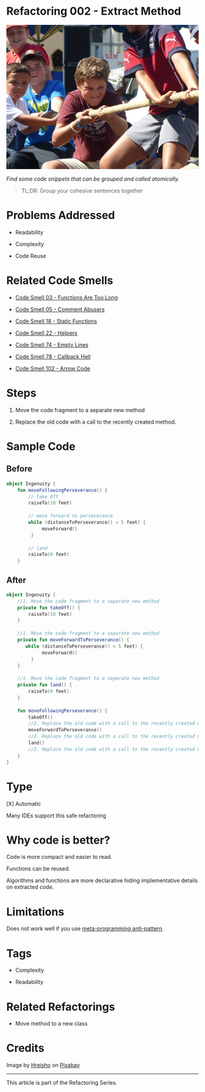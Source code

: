 # Refactoring 002 - Extract Method

![Refactoring 002 - Extract Method](Refactoring%20002%20-%20Extract%20Method.jpg)

*Find some code snippets that can be grouped and called atomically.*

> TL;DR: Group your cohesive sentences together

# Problems Addressed

- Readability

- Complexity

- Code Reuse

# Related Code Smells

- [Code Smell 03 - Functions Are Too Long](https://github.com/mcsee/Software-Design-Articles/tree/main/Articles/Code%20Smells/Code%20Smell%2003%20-%20Functions%20Are%20Too%20Long/readme.md)

- [Code Smell 05 - Comment Abusers](https://github.com/mcsee/Software-Design-Articles/tree/main/Articles/Code%20Smells/Code%20Smell%20%2005%20-%20Comment%20Abusers/readme.md)

- [Code Smell 18 - Static Functions](https://github.com/mcsee/Software-Design-Articles/tree/main/Articles/Code%20Smells/Code%20Smell%2018%20-%20Static%20Functions/readme.md)

- [Code Smell 22 - Helpers](https://github.com/mcsee/Software-Design-Articles/tree/main/Articles/Code%20Smells/Code%20Smell%2022%20-%20Helpers/readme.md)

- [Code Smell 74 - Empty Lines](https://github.com/mcsee/Software-Design-Articles/tree/main/Articles/Code%20Smells/Code%20Smell%2074%20-%20Empty%20Lines/readme.md)

- [Code Smell 78 - Callback Hell](https://github.com/mcsee/Software-Design-Articles/tree/main/Articles/Code%20Smells/Code%20Smell%2078%20-%20Callback%20Hell/readme.md)

- [Code Smell 102 - Arrow Code](https://github.com/mcsee/Software-Design-Articles/tree/main/Articles/Code%20Smells/Code%20Smell%20102%20-%20Arrow%20Code/readme.md)

# Steps

1. Move the code fragment to a separate new method 

2. Replace the old code with a call to the recently created method.

# Sample Code

## Before

[Gist Url]: # (https://gist.github.com/mcsee/18f22cff14d588942fc87893bb73edeb)
```kotlin
object Ingenuity {
    fun moveFollowingPerseverance() {
        // take Off
        raiseTo(10 feet)
      
        // move forward to perseverance
        while (distanceToPerseverance() < 5 feet) {
             moveForward()             
         }
        
        // land
        raiseTo(0 feet)
    }
```

## After

[Gist Url]: # (https://gist.github.com/mcsee/d1e6a299bbb104132e48ee19a45efa7e)
```kotlin
object Ingenuity {   
    //1. Move the code fragment to a separate new method 
    private fun takeOff() {
        raiseTo(10 feet)
    }
    
    //1. Move the code fragment to a separate new method 
    private fun moveForwardToPerseverance() {
       while (distanceToPerseverance() < 5 feet) {
             moveForward()             
         }
    }
    
    //1. Move the code fragment to a separate new method 
    private fun land() {
        raiseTo(0 feet)
    }
    
    fun moveFollowingPerseverance() {
        takeOff()
        //2. Replace the old code with a call to the recently created method.
        moveForwardToPerseverance()
        //2. Replace the old code with a call to the recently created method.
        land()
        //2. Replace the old code with a call to the recently created method.
    }
}
```

# Type

[X] Automatic
 
Many IDEs support this safe refactoring

# Why code is better?

Code is more compact and easier to read.

Functions can be reused.

Algorithms and functions are more declarative hiding implementative details on extracted code.

# Limitations

Does not work well if you use [meta-programming anti-pattern](https://github.com/mcsee/Software-Design-Articles/tree/main/Articles/Theory/Laziness%20I%20-%20Metaprogramming/readme.md).

# Tags

- Complexity

- Readability

# Related Refactorings

-  Move method to a new class

# Credits

Image by [Hreisho](https://pixabay.com/users/hreisho-2216364/) on [Pixabay](https://pixabay.com/)

* * * 

This article is part of the Refactoring Series.